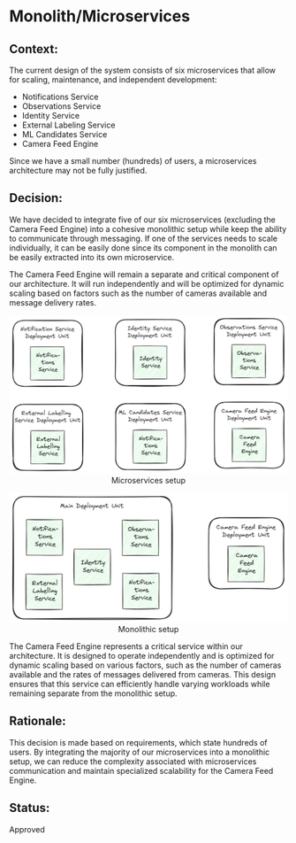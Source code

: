 # Monolith/Microservices

## Context:

The current design of the system consists of six microservices that allow for scaling, maintenance, and independent development:

- Notifications Service
- Observations Service
- Identity Service
- External Labeling Service
- ML Candidates Service
- Camera Feed Engine

Since we have a small number (hundreds) of users, a microservices architecture may not be fully justified.

## Decision:

We have decided to integrate five of our six microservices (excluding the Camera Feed Engine) into a cohesive monolithic setup while keep the ability to communicate through messaging. If one of the services needs to scale individually, it can be easily done since its component in the monolith can be easily extracted into its own microservice.

The Camera Feed Engine will remain a separate and critical component of our architecture. It will run independently and will be optimized for dynamic scaling based on factors such as the number of cameras available and message delivery rates.


<p align="center">
    <img src="../images/separate.png" alt="image" width="600" height="auto">
     <br/>
    Microservices setup
</p>


<p align="center">
    <img src="../images/monolith.png" alt="image" width="600" height="auto">
    <br/>
    Monolithic setup
</p>

The Camera Feed Engine represents a critical service within our architecture. It is designed to operate independently and is optimized for dynamic scaling based on various factors, such as the number of cameras available and the rates of messages delivered from cameras. This design ensures that this service can efficiently handle varying workloads while remaining separate from the monolithic setup.

## Rationale:

This decision is made based on requirements, which state hundreds of users. By integrating the majority of our microservices into a monolithic setup, we can reduce the complexity associated with microservices communication and maintain specialized scalability for the Camera Feed Engine.

## Status:

Approved